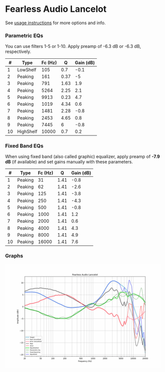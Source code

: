 # Fearless Audio Lancelot
See [usage instructions](https://github.com/jaakkopasanen/AutoEq#usage) for more options and info.

### Parametric EQs
You can use filters 1-5 or 1-10. Apply preamp of -6.3 dB or -6.3 dB, respectively.

|   # | Type      |   Fc (Hz) |    Q |   Gain (dB) |
|-----|-----------|-----------|------|-------------|
|   1 | LowShelf  |       105 | 0.7  |        -0.1 |
|   2 | Peaking   |       161 | 0.37 |        -5   |
|   3 | Peaking   |       791 | 1.63 |         1.9 |
|   4 | Peaking   |      5264 | 2.25 |         2.1 |
|   5 | Peaking   |      9913 | 0.23 |         4.7 |
|   6 | Peaking   |      1019 | 4.34 |         0.6 |
|   7 | Peaking   |      1481 | 2.28 |        -0.8 |
|   8 | Peaking   |      2453 | 4.65 |         0.8 |
|   9 | Peaking   |      7445 | 6    |        -0.8 |
|  10 | HighShelf |     10000 | 0.7  |         0.2 |

### Fixed Band EQs
When using fixed band (also called graphic) equalizer, apply preamp of **-7.9 dB** (if available) and set gains manually with these parameters.

|   # | Type    |   Fc (Hz) |    Q |   Gain (dB) |
|-----|---------|-----------|------|-------------|
|   1 | Peaking |        31 | 1.41 |        -0.8 |
|   2 | Peaking |        62 | 1.41 |        -2.6 |
|   3 | Peaking |       125 | 1.41 |        -3.8 |
|   4 | Peaking |       250 | 1.41 |        -4.3 |
|   5 | Peaking |       500 | 1.41 |        -0.8 |
|   6 | Peaking |      1000 | 1.41 |         1.2 |
|   7 | Peaking |      2000 | 1.41 |         0.6 |
|   8 | Peaking |      4000 | 1.41 |         4.3 |
|   9 | Peaking |      8000 | 1.41 |         4.9 |
|  10 | Peaking |     16000 | 1.41 |         7.6 |

### Graphs
![](./Fearless%20Audio%20Lancelot.png)
